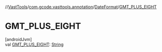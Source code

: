 //[VastTools](../../../index.md)/[com.gcode.vasttools.annotation](../index.md)/[DateFormat](index.md)/[GMT_PLUS_EIGHT](-g-m-t_-p-l-u-s_-e-i-g-h-t.md)

# GMT_PLUS_EIGHT

[androidJvm]\
val [GMT_PLUS_EIGHT](-g-m-t_-p-l-u-s_-e-i-g-h-t.md): [String](https://developer.android.com/reference/kotlin/java/lang/String.html)

